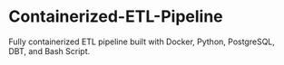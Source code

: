 # Containerized-ETL-Pipeline
Fully containerized ETL pipeline built with Docker, Python, PostgreSQL, DBT, and Bash Script.
